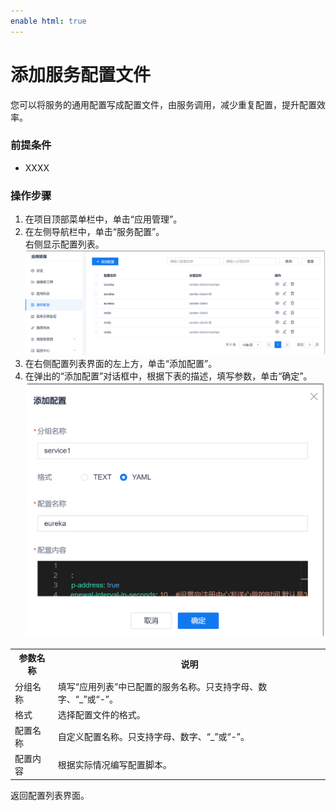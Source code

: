 ```yaml
---
enable html: true
---
```

# 添加服务配置文件

您可以将服务的通用配置写成配置文件，由服务调用，减少重复配置，提升配置效率。

### 前提条件
* XXXX

### 操作步骤
1. 在项目顶部菜单栏中，单击“应用管理”。
2. 在左侧导航栏中，单击“服务配置”。    
  右侧显示配置列表。      
   <img src="fig/应用管理-服务配置01.png" style="zoom:50%">        
3. 在右侧配置列表界面的左上方，单击“添加配置”。
4. 在弹出的“添加配置”对话框中，根据下表的描述，填写参数，单击“确定”。                      
      <img src="fig/应用管理-服务配置02.png" style="zoom:50%">            
  <table>
<tr>
    <th>参数名称</th>
    <th>说明</th>
</tr>
<tr>
    <td>分组名称</td>
    <td>填写“应用列表”中已配置的服务名称。只支持字母、数字、“_”或“-”。</td>
</tr>
<tr>
    <td>格式</td>
    <td>选择配置文件的格式。</td>
</tr>
<tr>
    <td>配置名称</td>
    <td>自定义配置名称。只支持字母、数字、“_”或“-”。</td>
</tr><tr>
    <td>配置内容</td>
    <td>根据实际情况编写配置脚本。</td>
</tr>
</table>

返回配置列表界面。